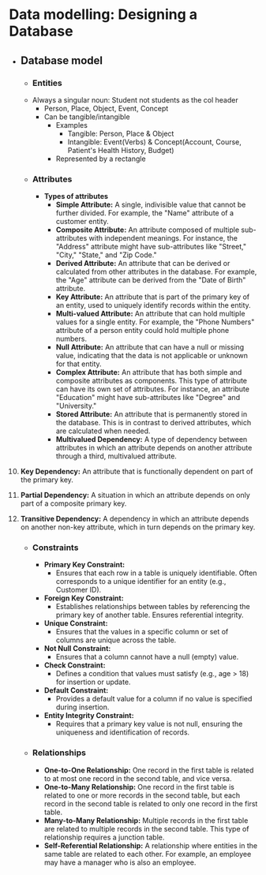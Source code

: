 # Data modelling: Designing a Database

- ## Database model
	- ### Entities 
	- Always a singular noun: Student not students as the col header
		- Person, Place, Object, Event, Concept
		- Can be tangible/intangible
			- Examples
				- Tangible: Person, Place & Object
				- Intangible: Event(Verbs) & Concept(Account, Course, Patient's Health History, Budget)
			- Represented by a rectangle
	- ### Attributes
		- **Types of attributes**
			- **Simple Attribute:** A single, indivisible value that cannot be further divided. For example, the "Name" attribute of a customer entity.
			- **Composite Attribute:** An attribute composed of multiple sub-attributes with independent meanings. For instance, the "Address" attribute might have sub-attributes like "Street," "City," "State," and "Zip Code."
			- **Derived Attribute:** An attribute that can be derived or calculated from other attributes in the database. For example, the "Age" attribute can be derived from the "Date of Birth" attribute.
			- **Key Attribute:** An attribute that is part of the primary key of an entity, used to uniquely identify records within the entity.
			- **Multi-valued Attribute:** An attribute that can hold multiple values for a single entity. For example, the "Phone Numbers" attribute of a person entity could hold multiple phone numbers.
			- **Null Attribute:** An attribute that can have a null or missing value, indicating that the data is not applicable or unknown for that entity.
			-  **Complex Attribute:** An attribute that has both simple and composite attributes as components. This type of attribute can have its own set of attributes. For instance, an attribute "Education" might have sub-attributes like "Degree" and "University."
			- **Stored Attribute:** An attribute that is permanently stored in the database. This is in contrast to derived attributes, which are calculated when needed.
			- **Multivalued Dependency:** A type of dependency between attributes in which an attribute depends on another attribute through a third, multivalued attribute.
    
10. **Key Dependency:** An attribute that is functionally dependent on part of the primary key.
    
11. **Partial Dependency:** A situation in which an attribute depends on only part of a composite primary key.
    
12. **Transitive Dependency:** A dependency in which an attribute depends on another non-key attribute, which in turn depends on the primary key.
	- ### Constraints
		- **Primary Key Constraint:** 
			- Ensures that each row in a table is uniquely identifiable. Often corresponds to a unique identifier for an entity (e.g., Customer ID).
		- **Foreign Key Constraint:** 
			- Establishes relationships between tables by referencing the primary key of another table. Ensures referential integrity.
		- **Unique Constraint:** 
			- Ensures that the values in a specific column or set of columns are unique across the table.
		- **Not Null Constraint:** 
			- Ensures that a column cannot have a null (empty) value.
		- **Check Constraint:** 
			- Defines a condition that values must satisfy (e.g., age > 18) for insertion or update.
		- **Default Constraint:** 
			- Provides a default value for a column if no value is specified during insertion.
		- **Entity Integrity Constraint:** 
			- Requires that a primary key value is not null, ensuring the uniqueness and identification of records.
	- ### Relationships
		- **One-to-One Relationship:** One record in the first table is related to at most one record in the second table, and vice versa.
		- **One-to-Many Relationship:** One record in the first table is related to one or more records in the second table, but each record in the second table is related to only one record in the first table.
		- **Many-to-Many Relationship:** Multiple records in the first table are related to multiple records in the second table. This type of relationship requires a junction table.
		- **Self-Referential Relationship:** A relationship where entities in the same table are related to each other. For example, an employee may have a manager who is also an employee.